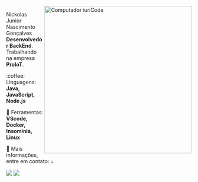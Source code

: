 <img src="https://raw.githubusercontent.com/MicaelliMedeiros/micaellimedeiros/master/image/computer-illustration.png" min-width="400px" max-width="400px" width="400px" align="right" alt="Computador iuriCode">

<p align="left"> 
  Nickolas Junior Nascimento Gonçalves <br>
  <strong>Desenvolvedor BackEnd</strong>.<br>
  Trabalhando na empresa <strong>ProIoT</strong>.
</p>

<p align="left">
  :coffee: Linguagens: <strong>Java, JavaScript, Node.js</strong>
</p>

<p align="left">
  💼 Ferramentas: <strong>VScode, Docker, Insominia, Linux</strong>
</p>

<p align="left">
  💌 Mais informações, entre em contato: ⤵️
</p>

<!-- <p align="left">
  <a href="#" alt="Gmail">
  <img src="https://img.shields.io/badge/-Gmail-FF0000?style=flat-square&labelColor=FF0000&logo=gmail&logoColor=white&link=LINK-DO-SEU-EMAIL" /></a> -->

  <a href="https://www.linkedin.com/in/nickolas-gon%C3%A7alves-7743b2196" target="_blank" alt="Linkedin">
  <img src="https://img.shields.io/badge/-Linkedin-0e76a8?style=flat-square&logo=Linkedin&logoColor=white&link=https://www.linkedin.com/in/nickolas-gon%C3%A7alves-7743b2196/" /></a>

  <a href="https://www.instagram.com/nickjunior_ng/" target="_blank" alt="Instagram">
  <img src="https://img.shields.io/badge/-Instagram-DF0174?style=flat-square&labelColor=DF0174&logo=instagram&logoColor=white&link=https://www.instagram.com/nickjunior_ng/"/></a>
</p>  


<!-- <div> 
 
  ![Snake animation](https://github.com/nickjng/nickjng/blob/output/github-contribution-grid-snake.svg)
 
</div> -->
